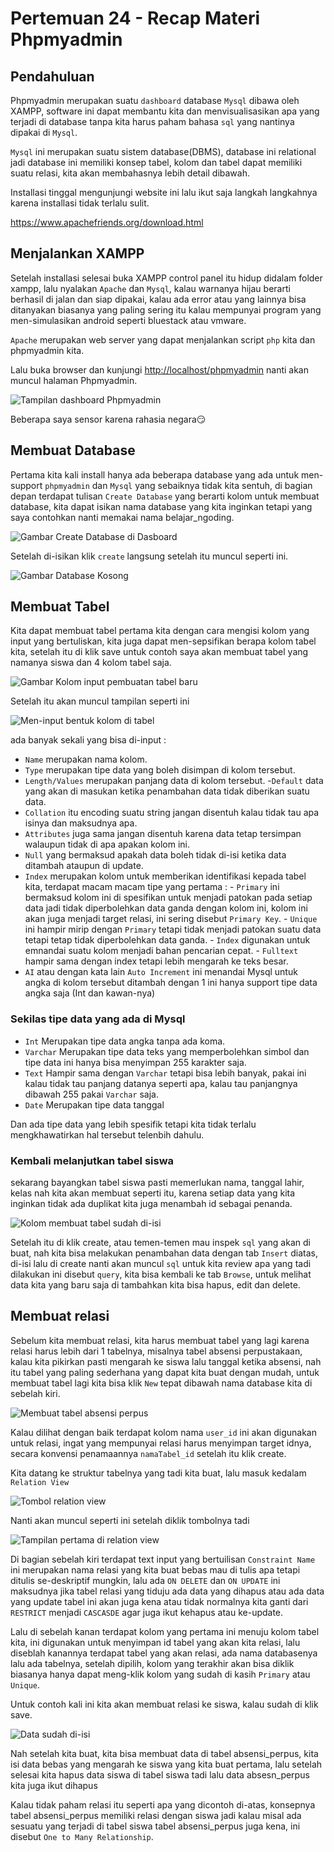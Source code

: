 # Pertemuan 24 - Recap Materi Phpmyadmin

## Pendahuluan

Phpmyadmin merupakan suatu `dashboard` database `Mysql` dibawa oleh XAMPP, software ini dapat membantu kita dan menvisualisasikan apa yang terjadi di database tanpa kita harus paham bahasa `sql` yang nantinya dipakai di `Mysql`.

`Mysql` ini merupakan suatu sistem database(DBMS), database ini relational jadi database ini memiliki konsep tabel, kolom dan tabel dapat memiliki suatu relasi, kita akan membahasnya lebih detail dibawah.

Installasi tinggal mengunjungi website ini lalu ikut saja langkah langkahnya karena installasi tidak terlalu sulit.

<https://www.apachefriends.org/download.html>

## Menjalankan XAMPP

Setelah installasi selesai buka XAMPP control panel itu hidup didalam folder xampp, lalu nyalakan `Apache` dan `Mysql`, kalau warnanya hijau berarti berhasil di jalan dan siap dipakai, kalau ada error atau yang lainnya bisa ditanyakan biasanya yang paling sering itu kalau mempunyai program yang men-simulasikan android seperti bluestack atau vmware.

`Apache` merupakan web server yang dapat menjalankan script `php` kita dan phpmyadmin kita.

Lalu buka browser dan kunjungi <http://localhost/phpmyadmin> nanti akan muncul halaman Phpmyadmin.

![Tampilan dashboard Phpmyadmin](image/phpmyadmin-dashboard.png)

Beberapa saya sensor karena rahasia negara😏

## Membuat Database

Pertama kita kali install hanya ada beberapa database yang ada untuk men-support `phpmyadmin` dan `Mysql` yang sebaiknya tidak kita sentuh, di bagian depan terdapat tulisan `Create Database` yang berarti kolom untuk membuat database, kita dapat isikan nama database yang kita inginkan tetapi yang saya contohkan nanti memakai nama belajar_ngoding.

![Gambar Create Database di Dasboard](image/phpmyadmin-dashboard-create-database.png)

Setelah di-isikan klik `create` langsung setelah itu muncul seperti ini.

![Gambar Database Kosong](image/phpmyadmin-new-database.png)

## Membuat Tabel

Kita dapat membuat tabel pertama kita dengan cara mengisi kolom yang input yang bertuliskan, kita juga dapat men-sepsifikan berapa kolom tabel kita, setelah itu di klik save untuk contoh saya akan membuat tabel yang namanya siswa dan 4 kolom tabel saja.

![Gambar Kolom input pembuatan tabel baru](image/phpmyadmin-new-database-creating-new-table.png)

Setelah itu akan muncul tampilan seperti ini

![Men-input bentuk kolom di tabel](image/phpmyadmin-new-table.png)

ada banyak sekali yang bisa di-input :

- `Name`
    merupakan nama kolom.
- `Type`
    merupakan tipe data yang boleh disimpan di kolom tersebut.
- `Length/Values`
    merupakan panjang data di kolom tersebut.
-`Default`
    data yang akan di masukan ketika penambahan data tidak diberikan suatu data.
- `Collation`
    itu encoding suatu string jangan disentuh kalau tidak tau apa isinya dan maksudnya apa.
- `Attributes`
    juga sama jangan disentuh karena data tetap tersimpan walaupun tidak di apa apakan kolom ini.
- `Null`
    yang bermaksud apakah data boleh tidak di-isi ketika data ditambah ataupun di update.
- `Index`
    merupakan kolom untuk memberikan identifikasi kepada tabel kita, terdapat macam macam tipe yang pertama :
        - `Primary` ini bermaksud kolom ini di spesifikan untuk menjadi patokan pada setiap data jadi tidak diperbolehkan data ganda dengan kolom ini, kolom ini akan juga menjadi target relasi, ini sering disebut `Primary Key`.
        - `Unique` ini hampir mirip dengan `Primary` tetapi tidak menjadi patokan suatu data tetapi tetap tidak diperbolehkan data ganda.
        - `Index` digunakan untuk emnandai suatu kolom menjadi bahan pencarian cepat.
        - `Fulltext` hampir sama dengan index tetapi lebih mengarah ke teks besar.
- `AI`
    atau dengan kata lain `Auto Increment` ini menandai Mysql untuk angka di kolom tersebut ditambah dengan 1 ini hanya support tipe data angka saja (Int dan kawan-nya)

### Sekilas tipe data yang ada di Mysql

- `Int`
    Merupakan tipe data angka tanpa ada koma.
- `Varchar`
    Merupakan tipe data teks yang memperbolehkan simbol dan tipe data ini hanya bisa menyimpan 255 karakter saja.
- `Text`
    Hampir sama dengan `Varchar` tetapi bisa lebih banyak, pakai ini kalau tidak tau panjang datanya seperti apa, kalau tau panjangnya dibawah 255 pakai `Varchar` saja.
- `Date`
    Merupakan tipe data tanggal

Dan ada tipe data yang lebih spesifik tetapi kita tidak terlalu mengkhawatirkan hal tersebut telenbih dahulu.

### Kembali melanjutkan tabel siswa

sekarang bayangkan tabel siswa pasti memerlukan nama, tanggal lahir, kelas nah kita akan membuat seperti itu, karena setiap data yang kita inginkan tidak ada duplikat kita juga menambah id sebagai penanda.

![Kolom membuat tabel sudah di-isi](image/phpmyadmin-new-table-filled.png)

Setelah itu di klik create, atau temen-temen mau inspek `sql` yang akan di buat, nah kita bisa melakukan penambahan data dengan tab `Insert` diatas, di-isi lalu di create nanti akan muncul `sql` untuk kita review apa yang tadi dilakukan ini disebut `query`, kita bisa kembali ke tab `Browse`, untuk melihat data kita yang baru saja di tambahkan kita bisa hapus, edit dan delete.

## Membuat relasi

Sebelum kita membuat relasi, kita harus membuat tabel yang lagi karena relasi harus lebih dari 1 tabelnya, misalnya tabel absensi perpustakaan, kalau kita pikirkan pasti mengarah ke siswa lalu tanggal ketika absensi, nah itu tabel yang paling sederhana yang dapat kita buat dengan mudah, untuk membuat tabel lagi kita bisa klik `New` tepat dibawah nama database kita di sebelah kiri.

![Membuat tabel absensi perpus](image/creating-absensi-table.png)

Kalau dilihat dengan baik terdapat kolom nama `user_id` ini akan digunakan untuk relasi, ingat yang mempunyai relasi harus menyimpan target idnya, secara konvensi penamaannya `namaTabel_id` setelah itu klik create.

Kita datang ke struktur tabelnya yang tadi kita buat, lalu masuk kedalam `Relation View`

![Tombol relation view](image/showing-relation-view-button.png)

Nanti akan muncul seperti ini setelah diklik tombolnya tadi

![Tampilan pertama di relation view](image/first-relation-view.png)

Di bagian sebelah kiri terdapat text input yang bertuilisan `Constraint Name` ini merupakan nama relasi yang kita buat bebas mau di tulis apa tetapi ditulis se-deskriptif mungkin, lalu ada `ON DELETE` dan `ON UPDATE` ini maksudnya jika tabel relasi yang tiduju ada data yang dihapus atau ada data yang update tabel ini akan juga kena atau tidak normalnya kita ganti dari `RESTRICT` menjadi `CASCASDE` agar juga ikut kehapus atau ke-update.

Lalu di sebelah kanan terdapat kolom yang pertama ini menuju kolom tabel kita, ini digunakan untuk menyimpan id tabel yang akan kita relasi, lalu diseblah kanannya terdapat tabel yang akan relasi, ada nama databasenya lalu ada tabelnya, setelah dipilih, kolom yang terakhir akan bisa diklik biasanya hanya dapat meng-klik kolom yang sudah di kasih `Primary` atau `Unique`.

Untuk contoh kali ini kita akan membuat relasi ke siswa, kalau sudah di klik save.

![Data sudah di-isi](image/relation-view-filled.png)

Nah setelah kita buat, kita bisa membuat data di tabel absensi_perpus, kita isi data bebas yang mengarah ke siswa yang kita buat pertama, lalu setelah selesai kita hapus data siswa di tabel siswa tadi lalu data absesn_perpus kita juga ikut dihapus

Kalau tidak paham relasi itu seperti apa yang dicontoh di-atas, konsepnya tabel absensi_perpus memiliki relasi dengan siswa jadi kalau misal ada sesuatu yang terjadi di tabel siswa tabel absensi_perpus juga kena, ini disebut `One to Many Relationship`.
